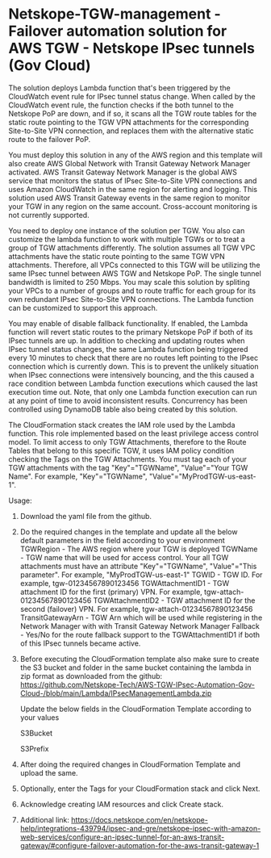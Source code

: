 # Netskope-TGW-management - Failover automation solution for AWS TGW - Netskope IPsec tunnels (Gov Cloud)

The solution deploys Lambda function that's been triggered by the CloudWatch event rule for IPsec tunnel status change. When called by the CloudWatch event rule, the function checks if the both tunnel to the Netskope PoP are down, and if so, it scans all the TGW route tables for the static route pointing to the TGW VPN attachments for the corresponding Site-to-Site VPN connection, and replaces them with the alternative static route to the failover PoP.

You must deploy this solution in any of the  AWS region and this template will also create AWS Global Network with Transit Gateway Network Manager activated. AWS Transit Gateway Network Manager is the global AWS service that monitors the status of IPsec Site-to-Site VPN connections and uses Amazon CloudWatch in the same region for alerting and logging. This solution used AWS Transit Gateway events in the same region to monitor your TGW in any region on the same account. Cross-account monitoring is not currently supported.

You need to deploy one instance of the solution per TGW. You also can customize the lambda function to work with multiple TGWs or to treat a group of TGW attachments differently.
The solution assumes all TGW VPC attachments have the static route pointing to the same TGW VPN attachments. Therefore, all VPCs connected to this TGW will be utilizing the same IPsec tunnel between AWS TGW and Netskope PoP. The single tunnel bandwidth is limited to 250 Mbps. You may scale this solution by spliting your VPCs to a number of groups and to route traffic for each group for its own redundant IPsec Site-to-Site VPN connections. The Lambda function can be customized to support this approach.

You may enable of disable fallback functionality. If enabled, the Lambda function will revert static routes to the primary Netskope PoP if both of its IPsec tunnels are up.
In addition to checking and updating routes when IPsec tunnel status changes, the same Lambda function being triggered every 10 minutes to check that there are no routes left pointing to the IPsec connection which is currently down. This is to prevent the unlikely situation when IPsec connections were intensively bouncing, and the this caused a race condition between Lambda function executions which caused the last execution time out. Note, that only one Lambda function execution can run at any point of time to avoid inconsistent results. Concurrency has been controlled using DynamoDB table also being created by this solution.

The CloudFormation stack creates the IAM role used by the Lambda function. This role implemented based on the least privilege access control model. To limit access to only TGW Attachments, therefore to the Route Tables that belong to this specific TGW, it uses IAM policy condition checking the Tags on the TGW Attachments. You must tag each of your TGW attachments with the tag "Key"="TGWName", "Value"="Your TGW Name". For example, "Key"="TGWName", "Value"="MyProdTGW-us-east-1".


Usage:
1. Download the yaml file from the github.
2. Do the required changes in the template and update all the below default parameters in the field according to your environment
   TGWRegion - The AWS region where your TGW is deployed
   TGWName - TGW name that will be used for access control. Your all TGW attachments must have an attribute "Key"="TGWName", "Value"="This parameter". For example, "MyProdTGW-us-east-1"
   TGWID - TGW ID. For example, tgw-01234567890123456
   TGWAttachmentID1 - TGW attachment ID for the first (primary) VPN. For example, tgw-attach-01234567890123456
   TGWAttachmentID2 - TGW attachment ID for the second (failover) VPN. For example, tgw-attach-01234567890123456
   TransitGatewayArn - TGW Arn which will be used while registering in the Network Manager with with Transit Gateway Network Manager
   Fallback - Yes/No for the route fallback support to the TGWAttachmentID1 if both of this IPsec tunnels became active.
3. Before executing the CloudFormation template also make sure to create the S3 bucket and folder in the same bucket containing the lambda in zip format as downloaded from the github: https://github.com/Netskope-Tech/AWS-TGW-IPsec-Automation-Gov-Cloud-/blob/main/Lambda/IPsecManagementLambda.zip

   Update the below fields in the CloudFormation Template according to your values

   S3Bucket

   S3Prefix
5. After doing the required changes in CloudFormation Template and upload the same.
6. Optionally, enter the Tags for your CloudFormation stack and click Next.
7. Acknowledge creating IAM resources and click Create stack.
8. Additional link: https://docs.netskope.com/en/netskope-help/integrations-439794/ipsec-and-gre/netskope-ipsec-with-amazon-web-services/configure-an-ipsec-tunnel-for-an-aws-transit-gateway/#configure-failover-automation-for-the-aws-transit-gateway-1
